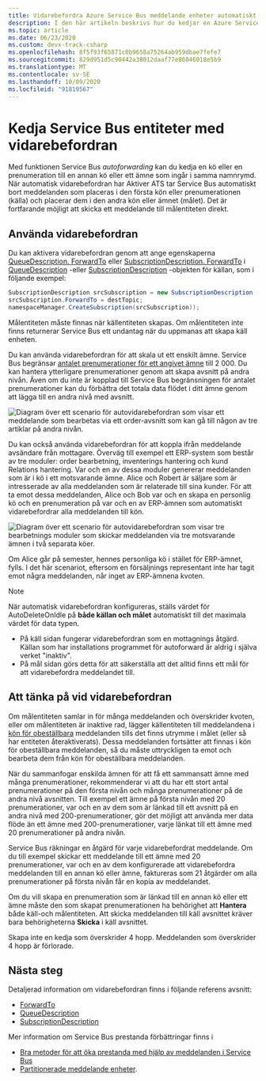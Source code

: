 ```yaml
---
title: Vidarebefordra Azure Service Bus meddelande enheter automatiskt
description: I den här artikeln beskrivs hur du kedjar en Azure Service Bus kö eller en prenumeration till en annan kö eller ett ämne.
ms.topic: article
ms.date: 06/23/2020
ms.custom: devx-track-csharp
ms.openlocfilehash: 8f5f93f65871c0b9658a75264ab959dbae7fefe7
ms.sourcegitcommit: 829d951d5c90442a38012daaf77e86046018e5b9
ms.translationtype: MT
ms.contentlocale: sv-SE
ms.lasthandoff: 10/09/2020
ms.locfileid: "91819567"
---
```

# <a name="chaining-service-bus-entities-with-autoforwarding"></a>Kedja Service Bus entiteter med vidarebefordran

Med funktionen Service Bus *autoforwarding* kan du kedja en kö eller en prenumeration till en annan kö eller ett ämne som ingår i samma namnrymd. När automatisk vidarebefordran har Aktiver ATS tar Service Bus automatiskt bort meddelanden som placeras i den första kön eller prenumerationen (källa) och placerar dem i den andra kön eller ämnet (målet). Det är fortfarande möjligt att skicka ett meddelande till målentiteten direkt.

## <a name="using-autoforwarding"></a>Använda vidarebefordran

Du kan aktivera vidarebefordran genom att ange egenskaperna [QueueDescription. ForwardTo][QueueDescription.ForwardTo] eller [SubscriptionDescription. ForwardTo][SubscriptionDescription.ForwardTo] i [QueueDescription][QueueDescription] -eller [SubscriptionDescription][SubscriptionDescription] -objekten för källan, som i följande exempel:

```csharp
SubscriptionDescription srcSubscription = new SubscriptionDescription (srcTopic, srcSubscriptionName);
srcSubscription.ForwardTo = destTopic;
namespaceManager.CreateSubscription(srcSubscription));
```

Målentiteten måste finnas när källentiteten skapas. Om målentiteten inte finns returnerar Service Bus ett undantag när du uppmanas att skapa käll enheten.

Du kan använda vidarebefordran för att skala ut ett enskilt ämne. Service Bus begränsar [antalet prenumerationer för ett angivet ämne](service-bus-quotas.md) till 2 000. Du kan hantera ytterligare prenumerationer genom att skapa avsnitt på andra nivån. Även om du inte är kopplad till Service Bus begränsningen för antalet prenumerationer kan du förbättra det totala data flödet i ditt ämne genom att lägga till en andra nivå med avsnitt.

![Diagram över ett scenario för autovidarebefordran som visar ett meddelande som bearbetas via ett order-avsnitt som kan gå till någon av tre artiklar på andra nivån.][0]

Du kan också använda vidarebefordran för att koppla ifrån meddelande avsändare från mottagare. Överväg till exempel ett ERP-system som består av tre moduler: order bearbetning, inventerings hantering och kund Relations hantering. Var och en av dessa moduler genererar meddelanden som är i kö i ett motsvarande ämne. Alice och Robert är säljare som är intresserade av alla meddelanden som är relaterade till sina kunder. För att ta emot dessa meddelanden, Alice och Bob var och en skapa en personlig kö och en prenumeration på var och en av ERP-ämnen som automatiskt vidarebefordrar alla meddelanden till kön.

![Diagram över ett scenario för autovidarebefordran som visar tre bearbetnings moduler som skickar meddelanden via tre motsvarande ämnen i två separata köer.][1]

Om Alice går på semester, hennes personliga kö i stället för ERP-ämnet, fylls. I det här scenariot, eftersom en försäljnings representant inte har tagit emot några meddelanden, når inget av ERP-ämnena kvoten.

> [!NOTE]
> När automatisk vidarebefordran konfigureras, ställs värdet för AutoDeleteOnIdle på **både källan och målet** automatiskt till det maximala värdet för data typen.
> 
>   - På käll sidan fungerar vidarebefordran som en mottagnings åtgärd. Källan som har installations programmet för autoforward är aldrig i själva verket "inaktiv".
>   - På mål sidan görs detta för att säkerställa att det alltid finns ett mål för att vidarebefordra meddelandet till.

## <a name="autoforwarding-considerations"></a>Att tänka på vid vidarebefordran

Om målentiteten samlar in för många meddelanden och överskrider kvoten, eller om målentiteten är inaktive rad, lägger källentiteten till meddelandena i [kön för obeställbara](service-bus-dead-letter-queues.md) meddelanden tills det finns utrymme i målet (eller så har entiteten återaktiverats). Dessa meddelanden fortsätter att finnas i kön för obeställbara meddelanden, så du måste uttryckligen ta emot och bearbeta dem från kön för obeställbara meddelanden.

När du sammanfogar enskilda ämnen för att få ett sammansatt ämne med många prenumerationer, rekommenderar vi att du har ett stort antal prenumerationer på den första nivån och många prenumerationer på de andra nivå avsnitten. Till exempel ett ämne på första nivån med 20 prenumerationer, var och en av dem som är länkad till ett avsnitt på en andra nivå med 200-prenumerationer, gör det möjligt att använda mer data flöde än ett ämne med 200-prenumerationer, varje länkat till ett ämne med 20 prenumerationer på andra nivån.

Service Bus räkningar en åtgärd för varje vidarebefordrat meddelande. Om du till exempel skickar ett meddelande till ett ämne med 20 prenumerationer, var och en av dem konfigurerade att vidarebefordra meddelanden till en annan kö eller ämne, faktureras som 21 åtgärder om alla prenumerationer på första nivån får en kopia av meddelandet.

Om du vill skapa en prenumeration som är länkad till en annan kö eller ett ämne måste den som skapat prenumerationen ha behörighet att **Hantera** både käll-och målentiteten. Att skicka meddelanden till käll avsnittet kräver bara behörigheterna **Skicka** i käll avsnittet.

Skapa inte en kedja som överskrider 4 hopp. Meddelanden som överskrider 4 hopp är förlorade.

## <a name="next-steps"></a>Nästa steg

Detaljerad information om vidarebefordran finns i följande referens avsnitt:

* [ForwardTo][QueueDescription.ForwardTo]
* [QueueDescription][QueueDescription]
* [SubscriptionDescription][SubscriptionDescription]

Mer information om Service Bus prestanda förbättringar finns i 

* [Bra metoder för att öka prestanda med hjälp av meddelanden i Service Bus](service-bus-performance-improvements.md)
* [Partitionerade meddelande enheter][Partitioned messaging entities].

[QueueDescription.ForwardTo]: /dotnet/api/microsoft.servicebus.messaging.queuedescription.forwardto#Microsoft_ServiceBus_Messaging_QueueDescription_ForwardTo
[SubscriptionDescription.ForwardTo]: /dotnet/api/microsoft.servicebus.messaging.subscriptiondescription.forwardto#Microsoft_ServiceBus_Messaging_SubscriptionDescription_ForwardTo
[QueueDescription]: /dotnet/api/microsoft.servicebus.messaging.queuedescription
[SubscriptionDescription]: /dotnet/api/microsoft.servicebus.messaging.queuedescription
[0]: ./media/service-bus-auto-forwarding/IC628631.gif
[1]: ./media/service-bus-auto-forwarding/IC628632.gif
[Partitioned messaging entities]: service-bus-partitioning.md
